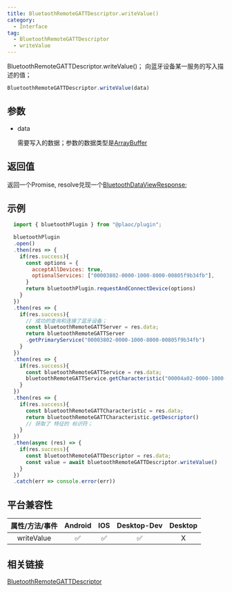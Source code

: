 ```yaml
---
title: BluetoothRemoteGATTDescriptor.writeValue()
category:
  - Interface
tag:
  - BluetoothRemoteGATTDescriptor
  - writeValue 
---
```


BluetoothRemoteGATTDescriptor.writeValue()；
向蓝牙设备某一服务的写入描述的值；

```js
BluetoothRemoteGATTDescriptor.writeValue(data)
```

## 参数

  - data

    需要写入的数据；参数的数据类型是[ArrayBuffer](https://developer.mozilla.org/zh-CN/docs/Web/JavaScript/Reference/Global_Objects/ArrayBuffer)

## 返回值

  返回一个Promise, resolve兑现一个[BluetoothDataViewResponse]();
  

## 示例
```js
  import { bluetoothPlugin } from "@plaoc/plugin";

  bluetoothPlugin
  .open()
  .then(res => {
    if(res.success){
      const options = {
        acceptAllDevices: true,
        optionalServices: ["00003802-0000-1000-8000-00805f9b34fb"],
      }
      return bluetoothPlugin.requestAndConnectDevice(options)
    }
  })
  .then(res => {
    if(res.success){
      // 成功的查询和连接了蓝牙设备；
      const bluetoothRemoteGATTServer = res.data;
      return bluetoothRemoteGATTServer
      .getPrimaryService("00003802-0000-1000-8000-00805f9b34fb")
    }
  })
  .then(res => {
    if(res.success){
      const bluetoothRemoteGATTService = res.data;
      bluetoothRemoteGATTService.getCharacteristic("00004a02-0000-1000-8000-00805f9b34fb")
    }
  })
  .then(res => {
    if(res.success){
      const bluetoothRemoteGATTCharacteristic = res.data;
      return bluetoothRemoteGATTCharacteristic.getDescriptor()
      // 获取了 特征的 标识符；
    }
  })
  .then(async (res) => {
    if(res.success){
      const bluetoothRemoteGATTDescriptor = res.data;
      const value = await bluetoothRemoteGATTDescriptor.writeValue()
    }
  })
  .catch(err => console.error(err))
```


## 平台兼容性

| 属性/方法/事件 | Android | IOS | Desktop-Dev | Desktop |
|:------------:|:-------:|:---:|:-----------:|:-------:|
| writeValue    | ✅      | ✅  | ✅           | X       |

## 相关链接

[BluetoothRemoteGATTDescriptor](./index.md)


